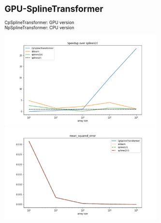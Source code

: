 # GPU-SplineTransformer
CpSplineTransformer: GPU version  
NpSplineTransformer: CPU version  
  
![image](https://github.com/kevin953215/GPU-SplineTransformer/blob/main/Speedup.png)
![image](https://github.com/kevin953215/GPU-SplineTransformer/blob/main/MSE.png)
